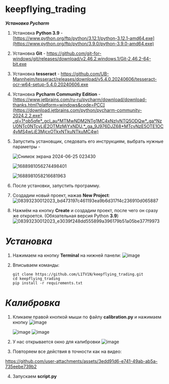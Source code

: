 # keepflying_trading

***Установка Pycharm***

1. Установка **Python 3.9** - [https://www.python.org/ftp/python/3.12.1/python-3.12.1-amd64.exe](https://www.python.org/ftp/python/3.9.0/python-3.9.0-amd64.exe)
2. Установка **Git** - https://github.com/git-for-windows/git/releases/download/v2.46.2.windows.1/Git-2.46.2-64-bit.exe
3. Установка **tesseract** - https://github.com/UB-Mannheim/tesseract/releases/download/v5.4.0.20240606/tesseract-ocr-w64-setup-5.4.0.20240606.exe 
4. Установка **Pycharm Community Edition** -
   [https://www.jetbrains.com/ru-ru/pycharm/download/download-thanks.html?platform=windows&code=PCC](https://download.jetbrains.com/python/pycharm-community-2024.2.2.exe?_gl=1*ob5qfe*_gcl_au*MTMwNDM2NTg1MC4xNzIyNTQ5ODQw*_ga*NzU0NTc0NTcyLjE2OTMzMjYxNDU.*_ga_9J976DJZ68*MTcyNzE5OTE1OC4yMS4wLjE3MjcxOTkxNTkuNTkuMC4w)

5. Запустить установщик, следовать его инструкциям, выбрать нужные параметры -
   
   ![Снимок экрана 2024-06-25 023430](https://github.com/L1TV1N/Post_Genertor/assets/98161411/cba01787-fa3f-4a21-8998-8dae58007088)
   
   ![1688981056274498401](https://github.com/L1TV1N/Post_Genertor/assets/98161411/629213a8-1203-48d0-a347-dba8e27bb2c1)
   
   ![1688981058216681963](https://github.com/L1TV1N/Post_Genertor/assets/98161411/72419d32-7835-41d8-a5ea-ba90afff0101)

6. После установки, запустить программу.
   
7. Создадим новый проект, нажав **New Project**:
 ![08393230012023_bd473197c461193ea9b6d317f4c236910d065887](https://github.com/L1TV1N/Post_Genertor/assets/98161411/e864562b-d0a8-4f73-8bb4-ea14126e0b16)

8. Нажмём на кнопку **Create** и создадим проект, после чего он сразу же откроется. (Обязательная версия Python **3.9**)
![08393230012023_e3039f248dd555899a396179b51a05be377f9973](https://github.com/L1TV1N/Post_Genertor/assets/98161411/c07fb967-f7d9-4758-8c72-a83bbd651029)



# ***Установка***

1. Нажимаем на кнопку **Terminal** на нижней панели:
![image](https://github.com/L1TV1N/Post_Genertor/assets/98161411/bd5ad16f-be80-4247-93f8-be9a8d916856)

2. Вписываем команды:
   ```
   git clone https://github.com/L1TV1N/keepflying_trading.git
   cd keepflying_trading
   pip install -r requirements.txt
   ```

# ***Калибровка***

1. Кликаем правой кнопкой мыши по файлу **calibration.py** и нажимаем кнопку ![image](https://github.com/user-attachments/assets/f4b53bf7-79df-419c-ace0-f9da10f980d4)

   ![image](https://github.com/user-attachments/assets/74eb9fce-f24d-4ee0-bdbe-e595091d1307)
   ![image](https://github.com/user-attachments/assets/34ad60ce-27de-4883-bee5-415dd7297292)

2. У нас открывается окно для калибровки
   ![image](https://github.com/user-attachments/assets/f85837d9-3b55-447a-8bb4-b11f71573d2f)

3. Повторяем все действия в точности как на видео:
   

https://github.com/user-attachments/assets/3edd91d6-e741-49ab-ab5a-735eebe739b2

4. Запускаем **script.py**
   



